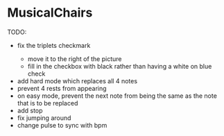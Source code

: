 # MusicalChairs
TODO:<br>
<ul>
  <li>fix the triplets checkmark</li>
  <ul>
    <li>move it to the right of the picture</li>
    <li>fill in the checkbox with black rather than having a white on blue check</li>
  </ul>
  <li>add hard mode which replaces all 4 notes</li>
  <li>prevent 4 rests from appearing</li>
  <li>on easy mode, prevent the next note from being the same as the note that is to be replaced</li>
  <li>add stop</li>
  <li>fix jumping around</li>
  <li>change pulse to sync with bpm</li>
</ul>
